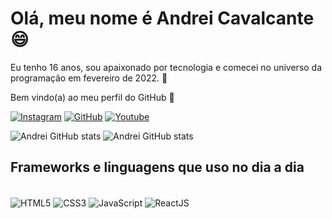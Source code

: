 ### <h1>Olá, meu nome é Andrei Cavalcante😄
Eu tenho 16 anos, sou apaixonado por tecnologia e comecei no universo da programação em fevereiro de 2022. 🌌<br/>
    
Bem vindo(a) ao meu perfil do GitHub 🚀

[![Instagram](https://img.shields.io/badge/Instagram-E4405F?style=for-the-badge&logo=instagram&logoColor=white)](https://www.instagram.com/csilva.andrei/)
[![GitHub](https://img.shields.io/badge/GitHub-100000?style=for-the-badge&logo=github&logoColor=white)](https://github.com/andreicavalcantedev)
[![Youtube](https://img.shields.io/badge/YouTube-FF0000?style=for-the-badge&logo=youtube&logoColor=white)](https://www.youtube.com/channel/UCM_nWpbsmRLD2E5t8qOIFLA/featured)

![Andrei GitHub stats](https://github-readme-stats.vercel.app/api?username=andreicavalcantedev&theme=dark&show_icons=true)
![Andrei GitHub stats](https://github-readme-stats.vercel.app/api/top-langs/?username={andreicavalcantedev})

## Frameworks e linguagens que uso no dia a dia

<div style="display: inline_block"><br/>
    <img align="center" alt="HTML5" src="https://img.shields.io/badge/HTML5-E34F26?style=for-the-badge&logo=html5&logoColor=white">
    <img align="center" alt="CSS3" src="https://img.shields.io/badge/CSS3-1572B6?style=for-the-badge&logo=css3&logoColor=white">
    <img align="center" alt="JavaScript" src="https://img.shields.io/badge/JavaScript-323330?style=for-the-badge&logo=javascript&logoColor=F7DF1E">
    <img align="center" alt="ReactJS" src="https://img.shields.io/badge/React-20232A?style=for-the-badge&logo=react&logoColor=61DAFB">
</div>
